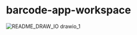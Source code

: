 # barcode-app-workspace


![README_DRAW_IO drawio_1](https://user-images.githubusercontent.com/59651691/146816762-b1e0b9c9-8995-4fed-8f98-906ae737e7f6.png)
